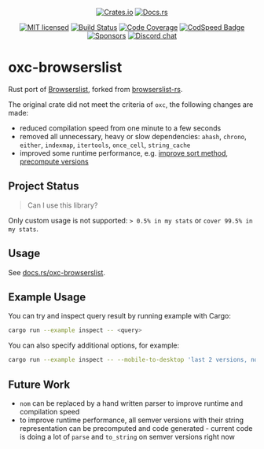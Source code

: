 <div align="center">

[![Crates.io][crates-badge]][crates-url]
[![Docs.rs][docs-badge]][docs-url]

[![MIT licensed][license-badge]][license-url]
[![Build Status][ci-badge]][ci-url]
[![Code Coverage][code-coverage-badge]][code-coverage-url]
[![CodSpeed Badge][codspeed-badge]][codspeed-url]
[![Sponsors][sponsors-badge]][sponsors-url]
[![Discord chat][discord-badge]][discord-url]

</div>

# oxc-browserslist

Rust port of [Browserslist](https://github.com/browserslist/browserslist), forked from [browserslist-rs](https://github.com/browserslist/browserslist-rs).

The original crate did not meet the criteria of `oxc`, the following changes are made:

* reduced compilation speed from one minute to a few seconds
* removed all unnecessary, heavy or slow dependencies: `ahash`, `chrono`, `either`, `indexmap`, `itertools`, `once_cell`, `string_cache`
* improved some runtime performance, e.g. [improve sort method](https://github.com/oxc-project/oxc-browserslist/pull/28), [precompute versions](https://github.com/oxc-project/oxc-browserslist/pull/10)

## Project Status

> Can I use this library?

Only custom usage is not supported: `> 0.5% in my stats` or `cover 99.5% in my stats`.

## Usage

See [docs.rs/oxc-browserslist](https://docs.rs/oxc-browserslist).

## Example Usage

You can try and inspect query result by running example with Cargo:

```sh
cargo run --example inspect -- <query>
```

You can also specify additional options, for example:

```sh
cargo run --example inspect -- --mobile-to-desktop 'last 2 versions, not dead'
```

## Future Work

* `nom` can be replaced by a hand written parser to improve runtime and compilation speed
* to improve runtime performance, all semver versions with their string representation can be precomputed and code generated - current code is doing a lot of `parse` and `to_string` on semver versions right now

[discord-badge]: https://img.shields.io/discord/1079625926024900739?logo=discord&label=Discord
[discord-url]: https://discord.gg/9uXCAwqQZW
[license-badge]: https://img.shields.io/badge/license-MIT-blue.svg
[license-url]: https://github.com/oxc-project/oxc-browserslist/blob/main/LICENSE
[ci-badge]: https://github.com/oxc-project/oxc-browserslist/actions/workflows/CI.yml/badge.svg?event=push&branch=main
[ci-url]: https://github.com/oxc-project/oxc-browserslist/actions/workflows/CI.yml?query=event%3Apush+branch%3Amain
[code-coverage-badge]: https://codecov.io/github/oxc-project/oxc-browserslist/branch/main/graph/badge.svg
[code-coverage-url]: https://codecov.io/gh/oxc-project/oxc-browserslist
[sponsors-badge]: https://img.shields.io/github/sponsors/Boshen
[sponsors-url]: https://github.com/sponsors/Boshen
[codspeed-badge]: https://img.shields.io/endpoint?url=https://codspeed.io/badge.json
[codspeed-url]: https://codspeed.io/oxc-project/oxc-browserslist
[crates-badge]: https://img.shields.io/crates/d/oxc-browserslist?label=crates.io
[crates-url]: https://crates.io/crates/oxc-browserslist
[docs-badge]: https://img.shields.io/docsrs/oxc-browserslist
[docs-url]: https://docs.rs/oxc-browserslist
